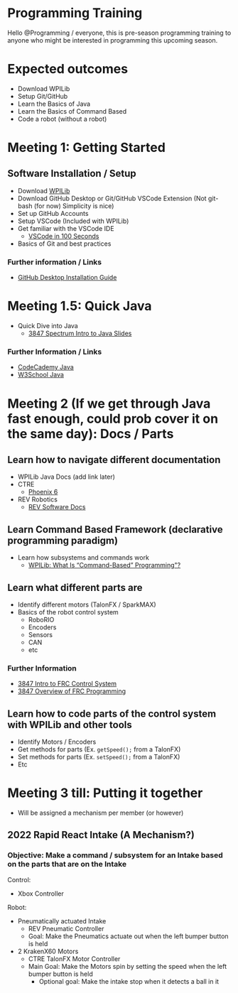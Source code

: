 # Programming Training

Hello @Programming / everyone, this is pre-season programming training to anyone who might be interested in programming this upcoming season.


# Expected outcomes
- Download WPILib
- Setup Git/GitHub
- Learn the Basics of Java
- Learn the Basics of Command Based
- Code a robot (without a robot)

# Meeting 1: Getting Started

## Software Installation / Setup 
- Download [WPILib](https://docs.wpilib.org/en/latest/docs/zero-to-robot/step-2/index.html)
- Download GitHub Desktop or Git/GitHub VSCode Extension (Not git-bash (for now) Simplicity is nice) 
- Set up GitHub Accounts
- Setup VSCode (Included with WPILib)
- Get familiar with the VSCode IDE
  - [VSCode in 100 Seconds](https://www.youtube.com/watch?v=KMxo3T_MTvY)
- Basics of Git and best practices

### Further information / Links
- [GitHub Desktop Installation Guide](https://docs.github.com/en/desktop/installing-and-authenticating-to-github-desktop/installing-github-desktop)


# Meeting 1.5: Quick Java
- Quick Dive into Java
  - [3847 Spectrum Intro to Java Slides](https://docs.google.com/presentation/d/1MxjAYEkdW9MVuQUSKM9xFdQ3vQl-1MXcdd2jdfOI_KY/edit?usp=sharing)

### Further Information / Links
- [CodeCademy Java](https://www.codecademy.com/learn/learn-java)
- [W3School Java](https://www.w3schools.com/java/)

# Meeting 2 (If we get through Java fast enough, could prob cover it on the same day): Docs / Parts

## Learn how to navigate different documentation
- WPILib Java Docs (add link later)
- CTRE 
  - [Phoenix 6](https://v6.docs.ctr-electronics.com/en/latest/)
- REV Robotics
  - [REV Software Docs](https://docs.revrobotics.com/sparkmax/software-resources/spark-max-api-information)

## Learn Command Based Framework (declarative programming paradigm)
- Learn how subsystems and commands work
  - [WPILib: What Is “Command-Based” Programming"?](https://docs.wpilib.org/en/latest/docs/software/commandbased/what-is-command-based.html)


## Learn what different parts are
- Identify different motors (TalonFX / SparkMAX)
- Basics of the robot control system
  - RoboRIO
  - Encoders
  - Sensors
  - CAN
  - etc

### Further Information
- [3847 Intro to FRC Control System](https://docs.google.com/presentation/d/1U8EKEZv5Km__JKcN2SpE7tU8HjkMOnHZUupBr-Zo96M/edit#slide=id.p)
- [3847 Overview of FRC Programming](https://docs.google.com/presentation/d/e/2PACX-1vRC037jwjNSnJN47Sut_juVnw0Ds6HQF1Jrwlx2t-1F6xo2s3G6tx7XU7Q0-xzG7ihGxwnhlGDvChz6/pub?start=false&loop=false&delayms=3000#slide=id.p)

## Learn how to code parts of the control system with WPILib and other tools
- Identify Motors / Encoders
- Get methods for parts (Ex. `getSpeed();` from a TalonFX)
- Set methods for parts (Ex. `setSpeed();` from a TalonFX)
- Etc

# Meeting 3 till: Putting it together 
- Will be assigned a mechanism per member (or however)

## 2022 Rapid React Intake (A Mechanism?)
### Objective: Make a command / subsystem for an Intake based on the parts that are on the Intake
Control: 
- Xbox Controller

Robot: 
- Pneumatically actuated Intake
  - REV Pneumatic Controller
  - Goal: Make the Pneumatics actuate out when the left bumper button is held
- 2 KrakenX60 Motors
  - CTRE TalonFX Motor Controller
  - Main Goal: Make the Motors spin by setting the speed when the left bumper button is held
    - Optional goal: Make the intake stop when it detects a ball in it

